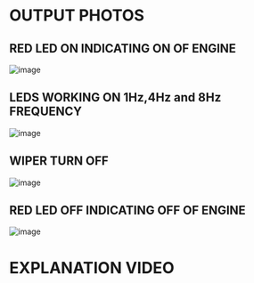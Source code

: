 # OUTPUT PHOTOS

## RED LED ON INDICATING ON OF ENGINE

![image](https://user-images.githubusercontent.com/101052348/168231961-06ea88e7-a3f0-484b-8d4a-9da547c95549.png)

##  LEDS WORKING ON 1Hz,4Hz and 8Hz FREQUENCY

![image](https://user-images.githubusercontent.com/101052348/168232221-82da5b76-7034-4055-a2b3-d66231beca88.png)

## WIPER TURN OFF

![image](https://user-images.githubusercontent.com/101052348/168232382-46b53df9-e692-494e-bd1e-9916012aefbf.png)

## RED LED OFF INDICATING OFF OF ENGINE

![image](https://user-images.githubusercontent.com/101052348/168232496-c44b28b6-1c6c-4b99-9b8b-6180f8f90e7b.png)

# EXPLANATION VIDEO

